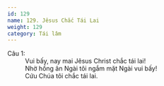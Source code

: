 ```yaml
---
id: 129
name: 129. Jêsus Chắc Tái Lai
weight: 129
category: Tái lâm
---
```

<dl><dt>Câu 1:</dt><dd data-verse="1">Vui bấy, nay mai Jêsus Christ chắc tái lai! <br/>Nhờ hồng ân Ngài tôi ngắm mặt Ngài vui bấy! <br/>Cứu Chúa tôi chắc tái lai. </dd></dl>
